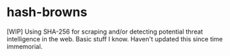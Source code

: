# hash-browns
[WIP] Using SHA-256 for scraping and/or detecting potential threat intelligence in the web. Basic stuff I know. Haven't updated this since time immemorial.
